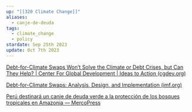 ```yaml
---
up: "[[320 Climate Change]]"
aliases:
  - canje-de-deuda
tags:
  - climate_change
  - policy
stardate: Sep 25th 2023
update: Oct 7th 2023
---
```



[Debt-for-Climate Swaps Won’t Solve the Climate or Debt Crises, but Can They Help? | Center For Global Development | Ideas to Action (cgdev.org)](https://www.cgdev.org/blog/debt-climate-swaps-wont-solve-climate-or-debt-crises-can-they-help)

[Debt-for-Climate Swaps: Analysis, Design, and Implementation (imf.org)](https://www.imf.org/en/Publications/WP/Issues/2022/08/11/Debt-for-Climate-Swaps-Analysis-Design-and-Implementation-522184)

[Perú destinará un canje de deuda verde a la protección de los bosques tropicales en Amazonia — MercoPress](https://es.mercopress.com/2023/09/14/peru-destinara-un-canje-de-deuda-verde-a-la-proteccion-de-los-bosques-tropicales-en-amazonia)
